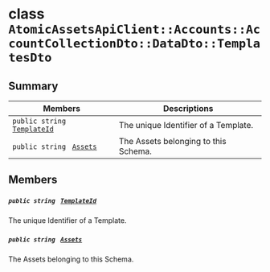 # class `AtomicAssetsApiClient::Accounts::AccountCollectionDto::DataDto::TemplatesDto` 

## Summary

 Members                                | Descriptions                                
----------------------------------------|---------------------------------------------
`public string ` [`TemplateId`](#class_atomic_assets_api_client_1_1_accounts_1_1_account_collection_dto_1_1_data_dto_1_1_templates_dto_1a5c685b09e3b7fae8be2d38c8f4803549) | The unique Identifier of a Template.
`public string ` [`Assets`](#class_atomic_assets_api_client_1_1_accounts_1_1_account_collection_dto_1_1_data_dto_1_1_templates_dto_1add7a6c8721ab494bfbb6bec5c0de3ede) | The Assets belonging to this Schema.

## Members

##### `public string ` [`TemplateId`](#class_atomic_assets_api_client_1_1_accounts_1_1_account_collection_dto_1_1_data_dto_1_1_templates_dto_1a5c685b09e3b7fae8be2d38c8f4803549) 

The unique Identifier of a Template.

##### `public string ` [`Assets`](#class_atomic_assets_api_client_1_1_accounts_1_1_account_collection_dto_1_1_data_dto_1_1_templates_dto_1add7a6c8721ab494bfbb6bec5c0de3ede) 

The Assets belonging to this Schema.

